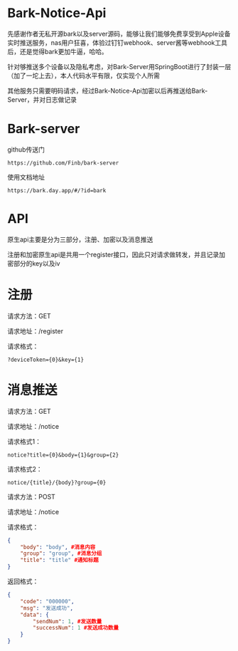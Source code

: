# Bark-Notice-Api

先感谢作者无私开源bark以及server源码，能够让我们能够免费享受到Apple设备实时推送服务，nas用户狂喜，体验过钉钉webhook、server酱等webhook工具后，还是觉得bark更加牛逼，哈哈。

针对够推送多个设备以及隐私考虑，对Bark-Server用SpringBoot进行了封装一层（加了一坨上去），本人代码水平有限，仅实现个人所需

其他服务只需要明码请求，经过Bark-Notice-Api加密以后再推送给Bark-Server，并对日志做记录

# Bark-server

github传送门

```
https://github.com/Finb/bark-server
```

使用文档地址

```
https://bark.day.app/#/?id=bark
```

# API

原生api主要是分为三部分，注册、加密以及消息推送

注册和加密原生api是共用一个register接口，因此只对请求做转发，并且记录加密部分的key以及iv

# 注册

请求方法：GET

请求地址：/register

请求格式：

```
?deviceToken={0}&key={1}
```



# 消息推送

请求方法：GET

请求地址：/notice

请求格式1：

```
notice?title={0}&body={1}&group={2}
```

请求格式2：

```
notice/{title}/{body}?group={0}
```



请求方法：POST

请求地址：/notice

请求格式：

```json
{
    "body": "body", #消息内容
    "group": "group", #消息分组
    "title": "title" #通知标题
}
```

返回格式：

```json
{
    "code": "000000",
    "msg": "发送成功",
    "data": {
        "sendNum": 1, #发送数量
        "successNum": 1 #发送成功数量
    }
}
```

